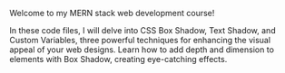 Welcome to my MERN stack web development course! 

In these code files, I will delve into CSS Box Shadow, Text Shadow, and Custom Variables, three powerful techniques for enhancing the visual appeal of your web designs. Learn how to add depth and dimension to elements with Box Shadow, creating eye-catching effects. 
